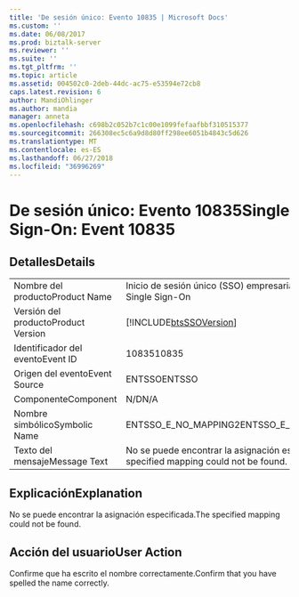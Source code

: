 ```yaml
---
title: 'De sesión único: Evento 10835 | Microsoft Docs'
ms.custom: ''
ms.date: 06/08/2017
ms.prod: biztalk-server
ms.reviewer: ''
ms.suite: ''
ms.tgt_pltfrm: ''
ms.topic: article
ms.assetid: 004502c0-2deb-44dc-ac75-e53594e72cb8
caps.latest.revision: 6
author: MandiOhlinger
ms.author: mandia
manager: anneta
ms.openlocfilehash: c698b2c052b7c1c00e1099fefaafbbf310515377
ms.sourcegitcommit: 266308ec5c6a9d8d80ff298ee6051b4843c5d626
ms.translationtype: MT
ms.contentlocale: es-ES
ms.lasthandoff: 06/27/2018
ms.locfileid: "36996269"
---
```

# <a name="single-sign-on-event-10835"></a><span data-ttu-id="03d1b-102">De sesión único: Evento 10835</span><span class="sxs-lookup"><span data-stu-id="03d1b-102">Single Sign-On: Event 10835</span></span>
## <a name="details"></a><span data-ttu-id="03d1b-103">Detalles</span><span class="sxs-lookup"><span data-stu-id="03d1b-103">Details</span></span>  
  
|                 |                                                            |
|-----------------|------------------------------------------------------------|
|  <span data-ttu-id="03d1b-104">Nombre del producto</span><span class="sxs-lookup"><span data-stu-id="03d1b-104">Product Name</span></span>   |                 <span data-ttu-id="03d1b-105">Inicio de sesión único (SSO) empresarial</span><span class="sxs-lookup"><span data-stu-id="03d1b-105">Enterprise Single Sign-On</span></span>                  |
| <span data-ttu-id="03d1b-106">Versión del producto</span><span class="sxs-lookup"><span data-stu-id="03d1b-106">Product Version</span></span> | [!INCLUDE[btsSSOVersion](../includes/btsssoversion-md.md)] |
|    <span data-ttu-id="03d1b-107">Identificador del evento</span><span class="sxs-lookup"><span data-stu-id="03d1b-107">Event ID</span></span>     |                           <span data-ttu-id="03d1b-108">10835</span><span class="sxs-lookup"><span data-stu-id="03d1b-108">10835</span></span>                            |
|  <span data-ttu-id="03d1b-109">Origen del evento</span><span class="sxs-lookup"><span data-stu-id="03d1b-109">Event Source</span></span>   |                           <span data-ttu-id="03d1b-110">ENTSSO</span><span class="sxs-lookup"><span data-stu-id="03d1b-110">ENTSSO</span></span>                           |
|    <span data-ttu-id="03d1b-111">Componente</span><span class="sxs-lookup"><span data-stu-id="03d1b-111">Component</span></span>    |                            <span data-ttu-id="03d1b-112">N/D</span><span class="sxs-lookup"><span data-stu-id="03d1b-112">N/A</span></span>                             |
|  <span data-ttu-id="03d1b-113">Nombre simbólico</span><span class="sxs-lookup"><span data-stu-id="03d1b-113">Symbolic Name</span></span>  |                    <span data-ttu-id="03d1b-114">ENTSSO_E_NO_MAPPING2</span><span class="sxs-lookup"><span data-stu-id="03d1b-114">ENTSSO_E_NO_MAPPING2</span></span>                    |
|  <span data-ttu-id="03d1b-115">Texto del mensaje</span><span class="sxs-lookup"><span data-stu-id="03d1b-115">Message Text</span></span>   |         <span data-ttu-id="03d1b-116">No se puede encontrar la asignación especificada.</span><span class="sxs-lookup"><span data-stu-id="03d1b-116">The specified mapping could not be found.</span></span>          |
  
## <a name="explanation"></a><span data-ttu-id="03d1b-117">Explicación</span><span class="sxs-lookup"><span data-stu-id="03d1b-117">Explanation</span></span>  
 <span data-ttu-id="03d1b-118">No se puede encontrar la asignación especificada.</span><span class="sxs-lookup"><span data-stu-id="03d1b-118">The specified mapping could not be found.</span></span>  
  
## <a name="user-action"></a><span data-ttu-id="03d1b-119">Acción del usuario</span><span class="sxs-lookup"><span data-stu-id="03d1b-119">User Action</span></span>  
 <span data-ttu-id="03d1b-120">Confirme que ha escrito el nombre correctamente.</span><span class="sxs-lookup"><span data-stu-id="03d1b-120">Confirm that you have spelled the name correctly.</span></span>